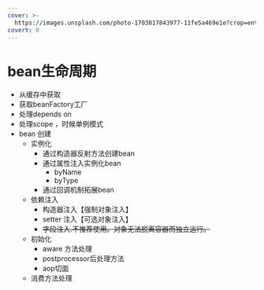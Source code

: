 ```yaml
---
cover: >-
  https://images.unsplash.com/photo-1703817843977-11fe5a469e1e?crop=entropy&cs=srgb&fm=jpg&ixid=M3wxOTcwMjR8MHwxfHJhbmRvbXx8fHx8fHx8fDE3MDU2NDQyMzd8&ixlib=rb-4.0.3&q=85
coverY: 0
---
```


# bean生命周期

* 从缓存中获取
* 获取beanFactory工厂
* 处理depends on
* 处理scope ，时候单例模式
* bean 创建
  * 实例化
    * 通过构造器反射方法创建bean
    * 通过属性注入实例化bean
      * byName
      * byType
    * 通过回调机制拓展bean
  * 依赖注入
    * 构造器注入【强制对象注入】
    * setter 注入【可选对象注入】
    * ~~字段注入.不推荐使用。对象无法脱离容器而独立运行。~~
  * 初始化
    * aware 方法处理
    * postprocessor后处理方法
    * aop切面
  * 消费方法处理
